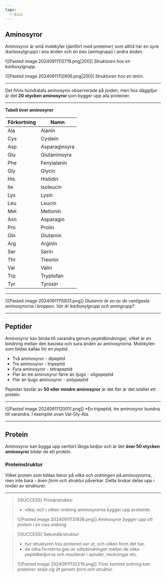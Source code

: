 ```yaml
---
tags:
  - Bio2
---
```

## Aminosyror

Aminosyror är små molekyler (jämfört med proteiner) som alltid har en *syra* (karboxylgrupp) i ena änden och en *bas* (amingrupp) i andra änden.

![[Pasted image 20240911112716.png|200]]
*Strukturen hos en karboxylgrupp.*



![[Pasted image 20240911112806.png|200]]
*Strukturen hos en amin.*

---

Det finns hundratals aminosyror observerade på jorden, men hos däggdjur är det **20 stycken aminosyror** som bygger upp alla proteiner.

---

**Tabell över aminosyror**

| Förkortning | Namn          |
| ----------- | ------------- |
| Ala         | Alanin        |
| Cys         | Cystein       |
| Asp         | Asparaginsyra |
| Glu         | Glutaminsyra  |
| Phe         | Fenylalanin   |
| Gly         | Glycin        |
| His         | Histidin      |
| Ile         | Isoleucin     |
| Lys         | Lysin         |
| Leu         | Leucin        |
| Met         | Metionin      |
| Asn         | Asparagin     |
| Pro         | Prolin        |
|Gln	|Glutamin|
|Arg	|Arginin|
|Ser	|Serin|
|Thr	|Treonin|
|Val	|Valin|
|Trp	|Tryptofan|
|Tyr	|Tyrosin|

---

![[Pasted image 20240911115831.png]]
*Glutamin är en av de vanligaste aminosyrorna i kroppen. Var är karboxylgrupp och amingrupp?*

---

## Peptider

Aminosyror kan binda till varandra genom *peptidbindningar*, vilket är en bindning mellan den basiska och sura änden av aminosyrorna. Molekylen som bildas kallas för en *peptid*.

- Två aminosyror - dipeptid
- Tre aminosyror - tripeptid
- Fyra aminosyror - tetrapeptid
- Fler än tre aminosyror färre än tjugo - oligopeptid
- Fler än tjugo aminosyror - polypeptid

Peptider består av **50 eller mindre aminosyror** är det fler är det istället ett protein.

---

![[Pasted image 20240911120011.png]]
*En tripeptid, tre aminosyror bundna till varandra. I exemplet ovan Val-Gly-Ala.

---
## Protein

Aminosyror kan bygga upp oerhört långa kedjor och är det **över 50 stycken aminosyror** bildar de ett protein.

### Proteinstruktur

Vilket protein som bildas beror på *vilka* och *ordningen* på aminosyrorna, men inte bara - även *form och struktur* påverkar. Detta brukar delas upp i *nivåer* av strukturer.

---

>[!SUCCESS] Primärstruktur
> - vilka, och i vilken ordning aminosyrorna bygger upp proteinet.
> 
> ![[Pasted image 20240911131938.png]]
> *Aminosyror bygger upp ett protein i en viss ordning*
>

>[!SUCCESS] Sekundärstruktur
>- hur strukturen hos proteinet *ser ut*, och vilken form det har.
>- de olika formerna ges av *vätebindningar* mellan de olika peptidkedjorna och resulterar i spiraler, veckningar etc.
>
> ![[Pasted image 20240911132219.png]]
> *Trots samma ordning kan proteiner skilja sig åt genom form och struktur.*


